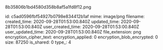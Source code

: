 8b35806b1bd4580d358b8af5a1fd8f12.png

id: c5ad0596fbf54927b0798e834412b1af
mime: image/png
filename: 
created_time: 2020-09-28T01:53:00.840Z
updated_time: 2020-09-28T01:53:00.840Z
user_created_time: 2020-09-28T01:53:00.840Z
user_updated_time: 2020-09-28T01:53:00.840Z
file_extension: png
encryption_cipher_text: 
encryption_applied: 0
encryption_blob_encrypted: 0
size: 87250
is_shared: 0
type_: 4